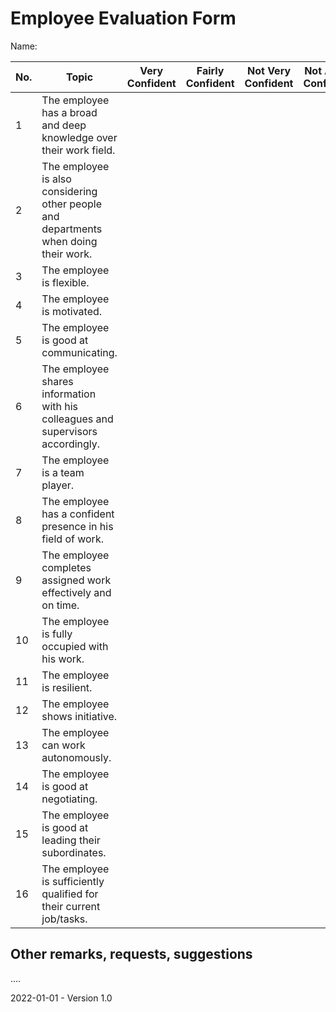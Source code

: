 # Employee Evaluation Form

Name:

| No.  | Topic                                                        | Very Confident | Fairly Confident | Not Very Confident | Not At All Confident | Notes |
| ---- | ------------------------------------------------------------ | -------------- | ---------------- | ------------------ | -------------------- | ----- |
| 1    | The employee has a broad and deep knowledge over their work field. |                |                  |                    |                      |       |
| 2    | The employee is also considering other people and departments when doing their work. |                |                  |                    |                      |       |
| 3    | The employee is flexible.                                    |                |                  |                    |                      |       |
| 4    | The employee is motivated.                                   |                |                  |                    |                      |       |
| 5    | The employee is good at communicating.                       |                |                  |                    |                      |       |
| 6    | The employee shares information with his colleagues and supervisors accordingly. |                |                  |                    |                      |       |
| 7    | The employee is a team player.                               |                |                  |                    |                      |       |
| 8    | The employee has a confident presence in his field of work.  |                |                  |                    |                      |       |
| 9    | The employee completes assigned work effectively and on time. |                |                  |                    |                      |       |
| 10   | The employee is fully occupied with his work.                |                |                  |                    |                      |       |
| 11   | The employee is resilient.                                   |                |                  |                    |                      |       |
| 12   | The employee shows initiative.                               |                |                  |                    |                      |       |
| 13   | The employee can work autonomously.                          |                |                  |                    |                      |       |
| 14   | The employee is good at negotiating.                         |                |                  |                    |                      |       |
| 15   | The employee is good at leading their subordinates.          |                |                  |                    |                      |       |
| 16   | The employee is sufficiently qualified for their current job/tasks. |                |                  |                    |                      |       |

## Other remarks, requests, suggestions

....

2022-01-01 - Version 1.0
